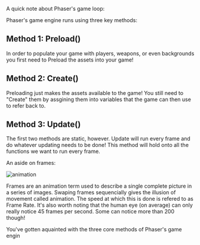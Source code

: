  A quick note about Phaser's game loop:

Phaser's game engine runs using three key methods:

## Method 1: Preload()

In order to populate your game with players, weapons, or even backgrounds you first need to Preload the assets into your game!

## Method 2: Create()

Preloading just makes the assets available to the game! You still need to "Create" them by assgining them into variables that the game can then use to refer back to.

## Method 3: Update()

The first two methods are static, however. Update will run every frame and do whatever updating needs to be done! This method will hold onto all the functions we want to run every frame.

An aside on frames:

![animation](https://media.giphy.com/media/OBAcrBgknZRf2/giphy.gif)

Frames are an animation term used to describe a single complete picture in a series of images. Swaping frames sequencially gives the illusion of movement called animation. The speed at which this is done is refered to as Frame Rate. It's also worth noting that the human eye (on average) can only really notice 45 frames per second. Some can notice more than 200 though!

<guide>
You've gotten aquainted with the three core methods of Phaser's game engin
</guide>
